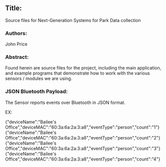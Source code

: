 ## Title: 
Source files for Next-Generation Systems for Park Data collection

### Authors: 
John Price

### Abstract: 

Found herein are source files for the project, including the main application, and example programs that demonstrate how to work with the various sensors / modules we are using. 

### JSON Bluetooth Payload:

The Sensor reports events over Bluetooth in JSON format.

EX: 

{"deviceName":"Bailee's Office","deviceMAC":"60:3a:6a:2a:3:a8","eventType":"person","count":"1"}
{"deviceName":"Bailee's Office","deviceMAC":"60:3a:6a:2a:3:a8","eventType":"person","count":"2"}
{"deviceName":"Bailee's Office","deviceMAC":"60:3a:6a:2a:3:a8","eventType":"person","count":"3"}
{"deviceName":"Bailee's Office","deviceMAC":"60:3a:6a:2a:3:a8","eventType":"person","count":"4"}